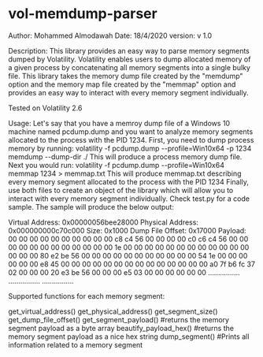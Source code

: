 # vol-memdump-parser

Author: Mohammed Almodawah
Date: 18/4/2020
version: v 1.0

Description:
This library provides an easy way to parse memory segments dumped by Volatility.
Volatility enables users to dump allocated memory of a given process by concatenating
all memory segments into a single bulky file.
This library takes the memory dump file created by the "memdump" option and the
memory map file created by the "memmap" option and provides an easy way to interact
with every memory segment individually.

Tested on Volatility 2.6

Usage:
Let's say that you have a memroy dump file of a Windows 10 machine named pcdump.dump and you want to analyze memory segments allocated to the process with the PID 1234.
First, you need to dump process memory by running:
volatility -f pcdump.dump --profile=Win10x64 -p 1234 memdump --dump-dir ./
This will produce a process memory dump file.
Next you would run:
volatility -f pcdump.dump --profile=Win10x64 memmap 1234 > memmap.txt 
This will produce memmap.txt describing every memory segment allocated to the process with the PID 1234
Finally, use both files to create an object of the library which will allow you to interact with every memory segment individually.
Check test.py for a code sample. The sample will produce the below output:

Virtual Address: 0x00000056bee28000
Physical Address: 0x000000000c70c000
Size: 0x1000
Dump File Offset: 0x17000
Payload:
00 00 00 00 00 00 00 00 00 00 c8 c4 56 00 00 00
00 c0 c6 c4 56 00 00 00 00 00 00 00 00 00 00 00
00 1e 00 00 00 00 00 00 00 00 00 00 00 00 00 00
00 80 e2 be 56 00 00 00 00 00 00 00 00 00 00 00
54 1e 00 00 00 00 00 00 e8 45 00 00 00 00 00 00
00 00 00 00 00 00 00 00 a0 7f b6 fc 37 02 00 00
00 20 e3 be 56 00 00 00 e5 03 00 00 00 00 00 00
................
................
................

Supported functions for each memory segment:

get_virtual_address()
get_physical_address()
get_segment_size()
get_dump_file_offset()
get_segment_payload() #returns the memory segment payload as a byte array
beautify_payload_hex() #returns the memory segment payload as a nice hex string
dump_segment() #Prints all information related to a memory segment
